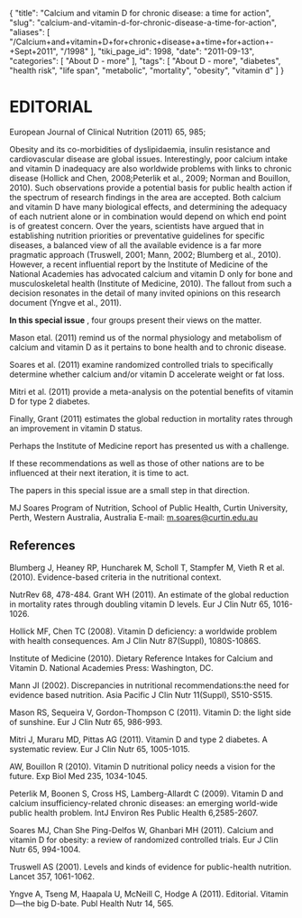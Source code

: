{
    "title": "Calcium and vitamin D for chronic disease: a time for action",
    "slug": "calcium-and-vitamin-d-for-chronic-disease-a-time-for-action",
    "aliases": [
        "/Calcium+and+vitamin+D+for+chronic+disease+a+time+for+action+-+Sept+2011",
        "/1998"
    ],
    "tiki_page_id": 1998,
    "date": "2011-09-13",
    "categories": [
        "About D - more"
    ],
    "tags": [
        "About D - more",
        "diabetes",
        "health risk",
        "life span",
        "metabolic",
        "mortality",
        "obesity",
        "vitamin d"
    ]
}


# EDITORIAL

European Journal of Clinical Nutrition (2011) 65, 985; 

Obesity and its co-morbidities of dyslipidaemia, insulin resistance and cardiovascular disease are global issues. Interestingly, poor calcium intake and vitamin D inadequacy are also worldwide problems with links to chronic disease (Hollick and Chen, 2008;Peterlik et al., 2009; Norman and Bouillon, 2010). Such observations provide a potential basis for public health action if the spectrum of research findings in the area are accepted. Both calcium and vitamin D have many biological effects, and determining the adequacy of each nutrient alone or in combination would depend on which end point is of greatest concern. Over the years, scientists have argued that in establishing nutrition priorities or preventative guidelines for specific diseases, a balanced view of all the available evidence is a far more pragmatic approach (Truswell, 2001; Mann, 2002; Blumberg et al., 2010). However, a recent influential report by the Institute of Medicine of the National Academies has advocated calcium and vitamin D only for bone and musculoskeletal health (Institute of Medicine, 2010). The fallout from such a decision resonates in the detail of many invited opinions on this research document (Yngve et al., 2011).

 **In this special issue** , four groups present their views on the matter. 

Mason etal. (2011) remind us of the normal physiology and metabolism of calcium and vitamin D as it pertains to bone health and to chronic disease. 

Soares et al. (2011) examine randomized controlled trials to specifically determine whether calcium and/or vitamin D accelerate weight or fat loss. 

Mitri et al. (2011) provide a meta-analysis on the potential benefits of vitamin D for type 2 diabetes. 

Finally, Grant (2011) estimates the global reduction in mortality rates through an improvement in vitamin D status. 

Perhaps the Institute of Medicine report has presented us with a challenge. 

If these recommendations as well as those of other nations are to be influenced at their next iteration, it is time to act. 

The papers in this special issue are a small step in that direction.

MJ Soares Program of Nutrition, School of Public Health, Curtin University, Perth, Western Australia, Australia E-mail: m.soares@curtin.edu.au

## References

Blumberg J, Heaney RP, Huncharek M, Scholl T, Stampfer M, Vieth R et al. (2010). Evidence-based criteria in the nutritional context.

NutrRev 68, 478-484. Grant WH (2011). An estimate of the global reduction in mortality rates through doubling vitamin D levels. Eur J Clin Nutr 65, 1016-1026.

Hollick MF, Chen TC (2008). Vitamin D deficiency: a worldwide problem with health consequences. Am J Clin Nutr 87(Suppl), 1080S-1086S.

Institute of Medicine (2010). Dietary Reference Intakes for Calcium and Vitamin D. National Academies Press: Washington, DC. 

Mann JI (2002). Discrepancies in nutritional recommendations:the need for evidence based nutrition. Asia Pacific J Clin Nutr 11(Suppl), S510-S515. 

Mason RS, Sequeira V, Gordon-Thompson C (2011). Vitamin D: the light side of sunshine. Eur J Clin Nutr 65, 986-993. 

Mitri J, Muraru MD, Pittas AG (2011). Vitamin D and type 2 diabetes. A systematic review. Eur J Clin Nutr 65, 1005-1015. 

AW, Bouillon R (2010). Vitamin D nutritional policy needs a vision for the future. Exp Biol Med 235, 1034-1045. 

Peterlik M, Boonen S, Cross HS, Lamberg-Allardt C (2009). Vitamin D and calcium insufficiency-related chronic diseases: an emerging world-wide public health problem. IntJ Environ Res Public Health 6,2585-2607.

Soares MJ, Chan She Ping-Delfos W, Ghanbari MH (2011). Calcium and vitamin D for obesity: a review of randomized controlled trials. Eur J Clin Nutr 65, 994-1004. 

Truswell AS (2001). Levels and kinds of evidence for public-health nutrition. Lancet 357, 1061-1062. 

Yngve A, Tseng M, Haapala U, McNeill C, Hodge A (2011). Editorial. Vitamin D—the big D-bate. Publ Health Nutr 14, 565.